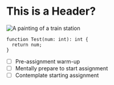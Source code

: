 # This is a Header?

![A painting of a train station](https://smarthistory.org/wp-content/uploads/2016/02/24444010465_bc72fe7bc8_k.jpg)

```
function Test(num: int): int {
  return num;
}
```

- [ ] Pre-assignment warm-up
- [ ] Mentally prepare to start assignment
- [ ] Contemplate starting assignment
